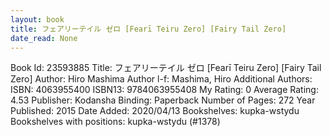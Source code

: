 ```yaml
---
layout: book
title: フェアリーテイル ゼロ [Fearī Teiru Zero] [Fairy Tail Zero]
date_read: None
---
```


Book Id: 23593885
Title: フェアリーテイル ゼロ [Fearī Teiru Zero] [Fairy Tail Zero]
Author: Hiro Mashima
Author l-f: Mashima, Hiro
Additional Authors: 
ISBN: 4063955400
ISBN13: 9784063955408
My Rating: 0
Average Rating: 4.53
Publisher: Kodansha
Binding: Paperback
Number of Pages: 272
Year Published: 2015
Date Added: 2020/04/13
Bookshelves: kupka-wstydu
Bookshelves with positions: kupka-wstydu (#1378)

